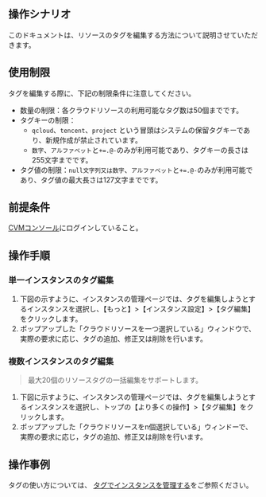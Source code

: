 ## 操作シナリオ
このドキュメントは、リソースのタグを編集する方法について説明させていただきます。

## 使用制限

タグを編集する際に、下記の制限条件に注意してください。
- 数量の制限：各クラウドリソースの利用可能なタグ数は50個までです。
- タグキーの制限：
  - `qcloud`、`tencent`、`project` という冒頭はシステムの保留タグキーであり、新規作成が禁止されています。
  - `数字`、`アルファベット`と`+=.@-`のみが利用可能であり、タグキーの長さは255文字までです。
- タグ値の制限：`null文字列又は数字`、`アルファベット`と`+=.@-`のみが利用可能であり、タグ値の最大長さは127文字までです。


## 前提条件
 [CVMコンソール](https://console.cloud.tencent.com/cvm)にログインしていること。

## 操作手順
### 単一インスタンスのタグ編集
1. 下図の示すように、インスタンスの管理ページでは、タグを編集しようとするインスタンスを選択し、【もっと】>【インスタンス設定】>【タグ編集】をクリックします。
2. ポップアップした「クラウドリソースを一つ選択している」ウィンドウで、実際の要求に応じ、タグの追加、修正又は削除を行います。

### 複数インスタンスのタグ編集
> 最大20個のリソースタグの一括編集をサポートします。
>
1. 下図に示すように、インスタンスの管理ページでは、タグを編集しようとするインスタンスを選択し、トップの【より多くの操作】>【タグ編集】をクリックします。
2. ポップアップした「クラウドリソースをn個選択している」ウィンドーで、実際の要求に応じ，タグの追加、修正又は削除を行います。

## 操作事例

タグの使い方については、 [タグでインスタンスを管理する](https://intl.cloud.tencent.com/document/product/213/19548)をご参照ください。
